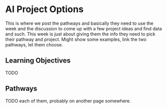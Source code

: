 
# AI Project Options

This is where we post the pathways and basically they need to use the week and the discussion to come up with a few project ideas and find data and such. This week is just about giving them the info they need to pick their pathway and project. Might show some examples, link the two pathways, let them choose.

## Learning Objectives

TODO

## Pathways

TODO each of them, probably on another page somewhere.